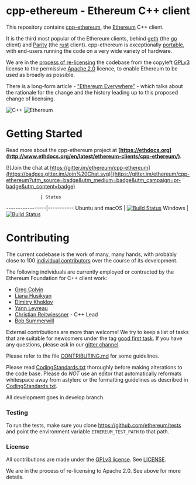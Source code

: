 # cpp-ethereum - Ethereum C++ client

This repository contains [cpp-ethereum](http://www.ethdocs.org/en/latest/ethereum-clients/cpp-ethereum/), the [Ethereum](http://ethereum.org) C++ client.

It is the third most popular of the Ethereum clients, behind [geth](https://github.com/ethereum/go-ethereum) (the [go](https://golang.org)
client) and [Parity](https://github.com/ethcore/parity) (the [rust](https://www.rust-lang.org/) client).  cpp-ethereum is exceptionally
[portable](http://www.ethdocs.org/en/latest/ethereum-clients/cpp-ethereum/portability.html), with end-users running the code on a very wide
variety of hardware.

We are in the [process of re-licensing](https://bobsummerwill.com/2016/07/12/c-re-licensing-plan/) the codebase from the copyleft
[GPLv3](https://en.wikipedia.org/wiki/GNU_General_Public_License) license to the permissive [Apache 2.0](https://en.wikipedia.org/wiki/Apache_License)
licence, to enable Ethereum to be used as broadly as possible.

There is a long-form article - ["Ethereum Everywhere"](https://bobsummerwill.com/2016/07/12/ethereum-everywhere/) - which talks about
the rationale for the change and the history leading up to this proposed change of licensing.

![C++](http://www.ethdocs.org/en/latest/_images/cpp_35k9.png) 
![Ethereum](http://www.ethdocs.org/en/latest/_images/ETHEREUM-ICON_Black.png)

# Getting Started

Read more about the cpp-ethereum project at **[https://ethdocs.org](http://www.ethdocs.org/en/latest/ethereum-clients/cpp-ethereum/)**.

[![Join the chat at https://gitter.im/ethereum/cpp-ethereum](https://badges.gitter.im/Join%20Chat.svg)](https://gitter.im/ethereum/cpp-ethereum?utm_source=badge&utm_medium=badge&utm_campaign=pr-badge&utm_content=badge)

                 | Status
-----------------|-----------
Ubuntu and macOS | [![Build Status](https://travis-ci.org/bobsummerwill/cpp-ethereum.svg?branch=merge_repos)](https://travis-ci.org/bobsummerwill/cpp-ethereum)
Windows          | [![Build Status](https://ci.appveyor.com/api/projects/status/ke9kvs3u1g18vf5t/branch/merge_repos)](https://ci.appveyor.com/project/bobsummerwill/cpp-ethereum)

# Contributing

The current codebase is the work of many, many hands, with probably close to 100
[individual contributors](https://github.com/bobsummerwill/cpp-ethereum/graphs/contributors) over the course of its development.

The following individuals are currently employed or contracted by the Ethereum Foundation for C++ client work:

- [Greg Colvin](https://github.com/gcolvin)
- [Liana Husikyan](https://github.com/LianaHus)
- [Dimitry Khoklov](https://github.com/winsvega)
- [Yann Levreau](https://github.com/yann300)
- [Christian Reitwiessner](https://github.com/chriseth) - C++ Lead
- [Bob Summerwill](https://github.com/bobsummerwill)

External contributions are more than welcome! We try to keep a list of tasks that are suitable for
newcomers under the tag [good first task](https://github.com/ethereum/webthree-umbrella/labels/good%20first%20task).
If you have any questions, please ask in our [gitter channel](https://gitter.im/ethereum/cpp-ethereum).

Please refer to the file [CONTRIBUTING.md](CONTRIBUTING.md) for some guidelines.

Please read [CodingStandards.txt](CodingStandards.txt) thoroughly before making alterations to the code base.
Please do *NOT* use an editor that automatically reformats whitespace away from astylerc or the formatting guidelines
as described in [CodingStandards.txt](CodingStandards.txt).

All development goes in develop branch.

### Testing

To run the tests, make sure you clone https://github.com/ethereum/tests and point the environment variable
`ETHEREUM_TEST_PATH` to that path.

### License

All contributions are made under the [GPLv3 license](http://www.gnu.org/licenses/gpl-3.0.en.html). See [LICENSE](LICENSE).

We are in the process of re-licensing to Apache 2.0.   See above for more details.